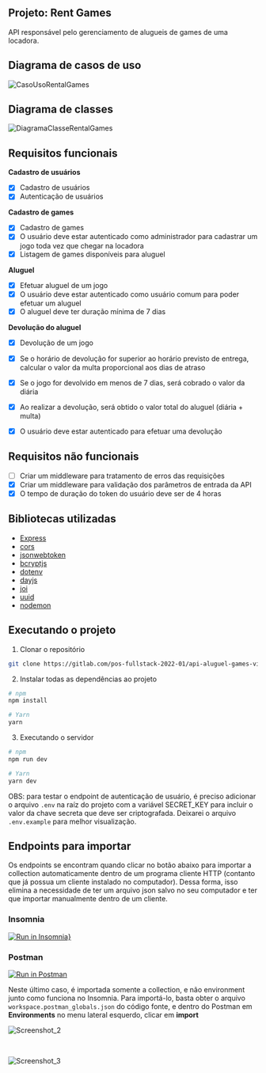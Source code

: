 ## Projeto: Rent Games
API responsável pelo gerenciamento de alugueis de games de uma locadora.

## Diagrama de casos de uso
![CasoUsoRentalGames](https://user-images.githubusercontent.com/35710766/169889660-0a99653b-d50f-4eba-84aa-bd55806f6fbf.png)

## Diagrama de classes
![DiagramaClasseRentalGames](https://user-images.githubusercontent.com/35710766/169889765-d7a24cbd-fb71-4c59-af1a-f9799f52ac0e.png)


## Requisitos funcionais
**Cadastro de usuários**
* [x] Cadastro de usuários
* [x] Autenticação de usuários

**Cadastro de games**
* [x] Cadastro de games
* [x] O usuário deve estar autenticado como administrador para cadastrar um jogo toda vez que chegar na locadora
* [x] Listagem de games disponíveis para aluguel

**Aluguel**
* [x] Efetuar aluguel de um jogo
* [x] O usuário deve estar autenticado como usuário comum para poder efetuar um aluguel
* [x] O aluguel deve ter duração mínima de 7 dias

**Devolução do aluguel**
* [x] Devolução de um jogo
* [x] Se o horário de devolução for superior ao horário previsto de entrega, calcular o valor da multa proporcional aos dias de atraso
* [x] Se o jogo for devolvido em menos de 7 dias, será cobrado o valor da diária
* [x] Ao realizar a devolução, será obtido o valor total do aluguel (diária + multa)
* [x] O usuário deve estar autenticado para efetuar uma devolução


## Requisitos não funcionais
* [ ] Criar um middleware para tratamento de erros das requisições
* [x] Criar um middleware para validação dos parâmetros de entrada da API
* [x] O tempo de duração do token do usuário deve ser de 4 horas

## Bibliotecas utilizadas
* <a href="https://www.npmjs.com/package/express">Express</a>
* <a href="https://www.npmjs.com/package/cors">cors</a>
* <a href="https://www.npmjs.com/package/jsonwebtoken">jsonwebtoken</a>
* <a href="https://www.npmjs.com/package/bcryptjs">bcryptjs</a>
* <a href="https://www.npmjs.com/package/dotenv">dotenv</a>
* <a href="https://www.npmjs.com/package/dayjs">dayjs</a>
* <a href="https://www.npmjs.com/package/joi">joi</a>
* <a href="https://www.npmjs.com/package/uuid">uuid</a>
* <a href="https://www.npmjs.com/package/nodemon">nodemon</a>

## Executando o projeto

1. Clonar o repositório 
```sh
git clone https://gitlab.com/pos-fullstack-2022-01/api-aluguel-games-victor-mello.git
```

2. Instalar todas as dependências ao projeto
```sh
# npm
npm install

# Yarn
yarn
```

3. Executando o servidor
```sh
# npm
npm run dev

# Yarn
yarn dev
```

OBS: para testar o endpoint de autenticação de usuário, é preciso adicionar o arquivo `.env` na raíz do projeto com a variável SECRET_KEY para incluir o valor da chave secreta que deve ser criptografada. Deixarei o arquivo `.env.example` para melhor visualização.


## Endpoints para importar
Os endpoints se encontram quando clicar no botão abaixo para importar a collection automaticamente dentro de um programa cliente HTTP (contanto que já possua um cliente instalado no computador). Dessa forma, isso elimina a necessidade de ter um arquivo json salvo no seu computador e ter que importar manualmente dentro de um cliente.

### Insomnia
[![Run in Insomnia}](https://insomnia.rest/images/run.svg)](https://insomnia.rest/run/?label=Rent%20Games%20-%20Backend%20com%20Node.js%20e%20Express%20-%20Victor%20Mello&uri=https%3A%2F%2Fgist.githubusercontent.com%2FVictorMello1993%2F94941a950736683eaa12addf890aa375%2Fraw%2F5051fb132840fbceeab22c9497bdc3f0b0181761%2Fgistfile1.txt)


### Postman
[![Run in Postman](https://run.pstmn.io/button.svg)](https://app.getpostman.com/run-collection/e23be45826a5b473cd99?action=collection%2Fimport)

Neste último caso, é importada somente a collection, e não environment junto como funciona no Insomnia. Para importá-lo, basta obter o arquivo `workspace.postman_globals.json` do código fonte, e dentro do Postman em **Environments** no menu lateral esquerdo, clicar em **import**

![Screenshot_2](https://user-images.githubusercontent.com/35710766/169910033-a1b6f959-dbc8-4a79-927f-a945e33df483.png)

</br>

![Screenshot_3](https://user-images.githubusercontent.com/35710766/169910086-d7dbe783-1d76-4379-a6f2-4b62d8f8f298.png)
